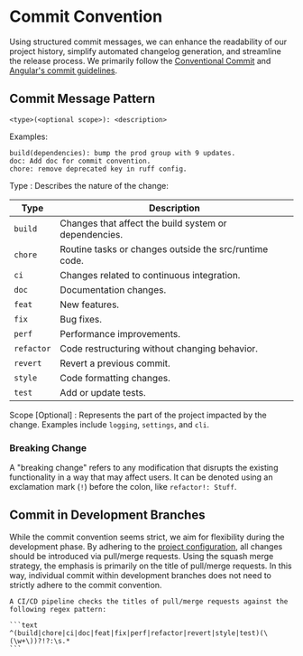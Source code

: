 # Commit Convention

Using structured commit messages, we can enhance the readability of our project history, simplify automated changelog generation, and streamline the release process. We primarily follow the [Conventional Commit](https://www.conventionalcommits.org/) and [Angular's commit guidelines](https://github.com/angular/angular.js/blob/master/DEVELOPERS.md#commits).

## Commit Message Pattern

```text
<type>(<optional scope>): <description>
```

Examples:

```text
build(dependencies): bump the prod group with 9 updates.
doc: Add doc for commit convention.
chore: remove deprecated key in ruff config.
```

Type
: Describes the nature of the change:

| Type      | Description                                            |
|-----------|--------------------------------------------------------|
| `build`   | Changes that affect the build system or dependencies.  |
| `chore`   | Routine tasks or changes outside the src/runtime code. |
| `ci`      | Changes related to continuous integration.             |
| `doc`     | Documentation changes.                                 |
| `feat`    | New features.                                          |
| `fix`     | Bug fixes.                                             |
| `perf`    | Performance improvements.                              |
| `refactor`| Code restructuring without changing behavior.          |
| `revert`  | Revert a previous commit.                              |
| `style`   | Code formatting changes.                               |
| `test`    | Add or update tests.                                   |

Scope [Optional]
: Represents the part of the project impacted by the change. Examples include `logging`, `settings`, and `cli`.

### Breaking Change

A "breaking change" refers to any modification that disrupts the existing functionality in a way that may affect users. It can be denoted using an exclamation mark (`!`) before the colon, like `refactor!: Stuff`.

## Commit in Development Branches

While the commit convention seems strict, we aim for flexibility during the development phase.
By adhering to the [project configuration](../management/config.md), all changes should be introduced via pull/merge requests.
Using the squash merge strategy, the emphasis is primarily on the title of pull/merge requests.
In this way, individual commit within development branches does not need to strictly adhere to the commit convention.

````{note}
A CI/CD pipeline checks the titles of pull/merge requests against the following regex pattern:

```text
^(build|chore|ci|doc|feat|fix|perf|refactor|revert|style|test)(\(\w+\))?!?:\s.*
```
````
